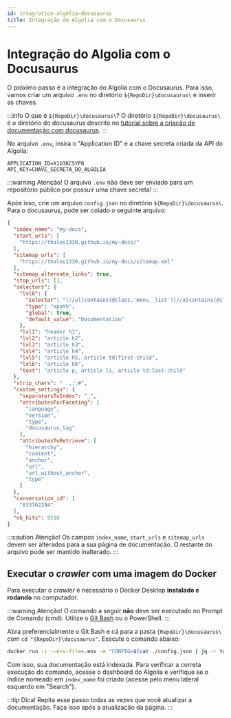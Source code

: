 ```yaml
---
id: integration-algolia-docusaurus
title: Integração do Algolia com o Docusaurus
---
```


# Integração do Algolia com o Docusaurus
O próximo passo é a integração do Algolia com o Docusaurus. Para isso, vamos criar um arquivo `.env` no diretório `${RepoDir}\docusaurus\` e inserir as chaves.

:::info O que é `${RepoDir}\docusaurus\`?
O diretório `${RepoDir}\docusaurus\` é o diretório do docusaurus descrito no [tutorial sobre a criação de documentação com docusaurus](../01-Documenta%C3%A7%C3%A3o%20com%20Docusaurus%20e%20GitHub%20Pages/02-repo-gh.md).
:::

No arquivo `.env`, insira o "Application ID" e a chave secreta criada da API do Algolia:
```
APPLICATION_ID=X1U3KCSYP8
API_KEY=CHAVE_SECRETA_DO_ALGOLIA
```

:::warning Atenção!
O arquivo `.env` não deve ser enviado para um repositório público por possuir uma chave secreta!
:::

Após isso, crie um arquivo `config.json` no diretório `${RepoDir}\docusaurus\`. Para o docusaurus, pode ser colado o seguinte arquivo:

```json title="config.json"
{
  "index_name": "my-docs",
  "start_urls": [
    "https://thales1330.github.io/my-docs/"
  ],
  "sitemap_urls": [
    "https://thales1330.github.io/my-docs/sitemap.xml"
  ],
  "sitemap_alternate_links": true,
  "stop_urls": [],
  "selectors": {
    "lvl0": {
      "selector": "(//ul[contains(@class,'menu__list')]//a[contains(@class, 'menu__link menu__link--sublist menu__link--active')]/text() | //nav[contains(@class, 'navbar')]//a[contains(@class, 'navbar__link--active')]/text())[last()]",
      "type": "xpath",
      "global": true,
      "default_value": "Documentation"
    },
    "lvl1": "header h1",
    "lvl2": "article h2",
    "lvl3": "article h3",
    "lvl4": "article h4",
    "lvl5": "article h5, article td:first-child",
    "lvl6": "article h6",
    "text": "article p, article li, article td:last-child"
  },
  "strip_chars": " .,;:#",
  "custom_settings": {
    "separatorsToIndex": "_",
    "attributesForFaceting": [
      "language",
      "version",
      "type",
      "docusaurus_tag"
    ],
    "attributesToRetrieve": [
      "hierarchy",
      "content",
      "anchor",
      "url",
      "url_without_anchor",
      "type"
    ]
  },
  "conversation_id": [
    "833762294"
  ],
  "nb_hits": 9510
}
```
:::caution Atenção!
Os campos `index_name`, `start_urls` e `sitemap_urls` devem ser alterados para a sua página de documentação. O restante do arquivo pode ser mantido inalterado.
:::

## Executar o *crawler* com uma imagem do Docker

Para executar o *crawler* é necessário o Docker Desktop **instalado e rodando** no computador.

:::warning Atenção!
O comando a seguir **não** deve ser executado no Prompt de Comando (cmd). Utilize o [Git Bash](https://git-scm.com/) ou o PowerShell.
:::

Abra preferencialmente o Git Bash e cá para a pasta `{RepoDir}\docusaurus\` com `cd "{RepoDir}\docusaurus"`. Execute o comando abaixo:

```bash
docker run -i --env-file=.env -e "CONFIG=$(cat ./config.json | jq -r tostring)" algolia/docsearch-scraper
```

Com isso, sua documentação está indexada. Para verificar a correta execução do comando, acesse o dashboard do Algolia e verifique se o índice nomeado em `index_name` foi criado (acesse pelo menu lateral esquerdo em "Search").

:::tip Dica!
Repita esse passo todas as vezes que você atualizar a documentação. Faça isso após a atualização da página.
:::